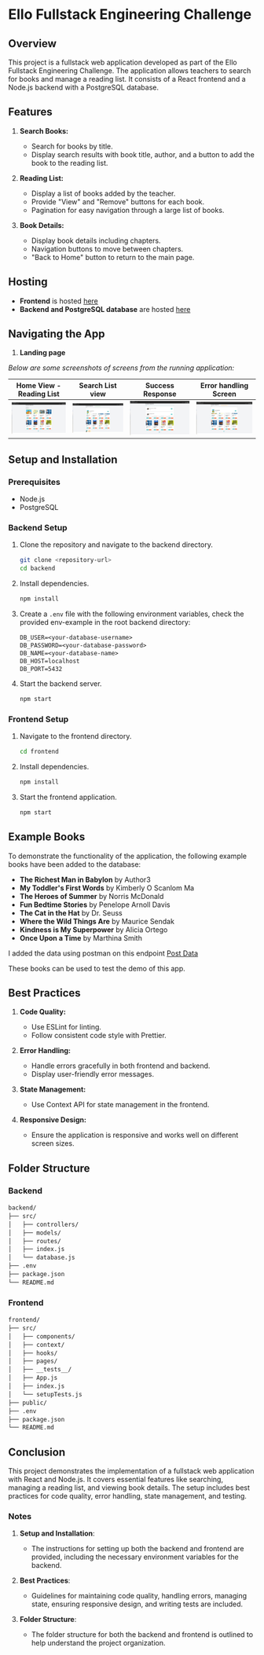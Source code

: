 # Ello Fullstack Engineering Challenge

## Overview

This project is a fullstack web application developed as part of the Ello Fullstack Engineering Challenge. The application allows teachers to search for books and manage a reading list. It consists of a React frontend and a Node.js backend with a PostgreSQL database.

## Features

1. **Search Books:**

   - Search for books by title.
   - Display search results with book title, author, and a button to add the book to the reading list.

2. **Reading List:**

   - Display a list of books added by the teacher.
   - Provide "View" and "Remove" buttons for each book.
   - Pagination for easy navigation through a large list of books.

3. **Book Details:**
   - Display book details including chapters.
   - Navigation buttons to move between chapters.
   - "Back to Home" button to return to the main page.

## Hosting

- **Frontend** is hosted [here](https://ello-fullstack-take-home-test.vercel.app/)
- **Backend and PostgreSQL database** are hosted [here](https://ello-fullstack-take-home-test.onrender.com/)

## Navigating the App

1. **Landing page**

_Below are some screenshots of screens from the running application:_

| Home View - Reading List | Search List view | Success Response | Error handling Screen |
| ----------- | ----------- | ----------- | ----------- |
| ![Home View](./screenshots/two.png) | ![Search List](./screenshots/one.png) | ![Success Response](./screenshots/three.png) | ![Error Handling](./screenshots/four.png) |

## Setup and Installation

### Prerequisites

- Node.js
- PostgreSQL

### Backend Setup

1. Clone the repository and navigate to the backend directory.

   ```sh
   git clone <repository-url>
   cd backend
   ```

2. Install dependencies.

   ```sh
   npm install
   ```

3. Create a `.env` file with the following environment variables, check the provided env-example in the root backend directory:

   ```env
   DB_USER=<your-database-username>
   DB_PASSWORD=<your-database-password>
   DB_NAME=<your-database-name>
   DB_HOST=localhost
   DB_PORT=5432
   ```

4. Start the backend server.

   ```sh
   npm start
   ```

### Frontend Setup

1. Navigate to the frontend directory.

   ```sh
   cd frontend
   ```

2. Install dependencies.

   ```sh
   npm install
   ```

3. Start the frontend application.

   ```sh
   npm start
   ```

## Example Books

To demonstrate the functionality of the application, the following example books have been added to the database:

- **The Richest Man in Babylon** by Author3
- **My Toddler's First Words** by Kimberly O Scanlom Ma
- **The Heroes of Summer** by Norris McDonald
- **Fun Bedtime Stories** by Penelope Arnoll Davis
- **The Cat in the Hat** by Dr. Seuss
- **Where the Wild Things Are** by Maurice Sendak
- **Kindness is My Superpower** by Alicia Ortego
- **Once Upon a Time** by Marthina Smith

I added the data using postman on this endpoint
[Post Data](./screenshots/postman.png)

These books can be used to test the demo of this app.

## Best Practices

1. **Code Quality:**

   - Use ESLint for linting.
   - Follow consistent code style with Prettier.

2. **Error Handling:**

   - Handle errors gracefully in both frontend and backend.
   - Display user-friendly error messages.

3. **State Management:**

   - Use Context API for state management in the frontend.

4. **Responsive Design:**

   - Ensure the application is responsive and works well on different screen sizes.

## Folder Structure

### Backend

```sh
backend/
├── src/
│   ├── controllers/
│   ├── models/
│   ├── routes/
│   ├── index.js
│   └── database.js
├── .env
├── package.json
└── README.md
```

### Frontend

```sh
frontend/
├── src/
│   ├── components/
│   ├── context/
│   ├── hooks/
│   ├── pages/
│   ├── __tests__/
│   ├── App.js
│   ├── index.js
│   └── setupTests.js
├── public/
├── .env
├── package.json
└── README.md
```

## Conclusion

This project demonstrates the implementation of a fullstack web application with React and Node.js. It covers essential features like searching, managing a reading list, and viewing book details. The setup includes best practices for code quality, error handling, state management, and testing.

### Notes

1. **Setup and Installation**:

   - The instructions for setting up both the backend and frontend are provided, including the necessary environment variables for the backend.

2. **Best Practices**:

   - Guidelines for maintaining code quality, handling errors, managing state, ensuring responsive design, and writing tests are included.

3. **Folder Structure**:
   - The folder structure for both the backend and frontend is outlined to help understand the project organization.

